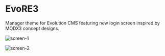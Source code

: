 # EvoRE3
Manager theme for Evolution CMS featuring new login screen inspired by MODX3 concept designs.

![screen-1](https://user-images.githubusercontent.com/10888055/37224648-643eed1a-23d4-11e8-8ed7-5386050a2109.jpg)

![screen-2](https://user-images.githubusercontent.com/10888055/37244543-f2657e18-248a-11e8-878d-b1f650912666.png)

